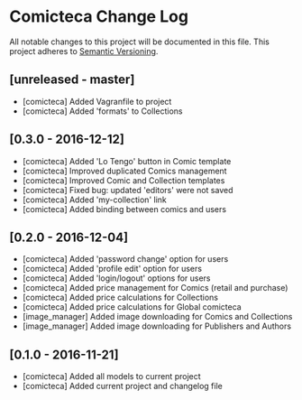 # Comicteca Change Log
All notable changes to this project will be documented in this file.
This project adheres to [Semantic Versioning](http://semver.org/).

## [unreleased - master]
- [comicteca] Added Vagranfile to project
- [comicteca] Added 'formats' to Collections 

## [0.3.0 - 2016-12-12]
- [comicteca] Added 'Lo Tengo' button in Comic template
- [comicteca] Improved duplicated Comics management
- [comicteca] Improved Comic and Collection templates
- [comicteca] Fixed bug: updated 'editors' were not saved
- [comicteca] Added 'my-collection' link
- [comicteca] Added binding between comics and users

## [0.2.0 - 2016-12-04]
- [comicteca] Added 'password change' option for users
- [comicteca] Added 'profile edit' option for users
- [comicteca] Added 'login/logout' options for users
- [comicteca] Added price management for Comics (retail and purchase)
- [comicteca] Added price calculations for Collections
- [comicteca] Added price calculations for Global comicteca
- [image_manager] Added image downloading for Comics and Collections
- [image_manager] Added image downloading for Publishers and Authors


## [0.1.0 - 2016-11-21]
- [comicteca] Added all models to current project
- [comicteca] Added current project and changelog file
